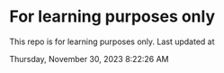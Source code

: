 # For learning purposes only
This repo is for learning purposes only.
Last updated at

Thursday, November 30, 2023 8:22:26 AM

